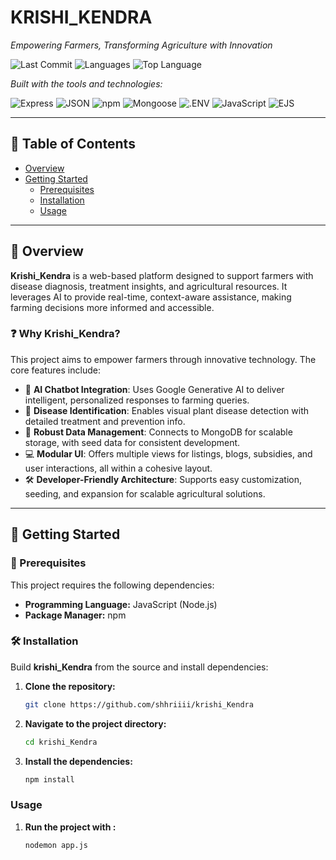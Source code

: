 # KRISHI_KENDRA

_Empowering Farmers, Transforming Agriculture with Innovation_

![Last Commit](https://img.shields.io/github/last-commit/shhriiii/krishi_Kendra?style=flat-square)
![Languages](https://img.shields.io/github/languages/count/shhriiii/krishi_Kendra?style=flat-square)
![Top Language](https://img.shields.io/github/languages/top/shhriiii/krishi_Kendra?style=flat-square)

_Built with the tools and technologies:_

![Express](https://img.shields.io/badge/Express-black?style=flat&logo=express)
![JSON](https://img.shields.io/badge/JSON-000?style=flat&logo=json)
![npm](https://img.shields.io/badge/npm-CB3837?style=flat&logo=npm&logoColor=white)
![Mongoose](https://img.shields.io/badge/Mongoose-880000?style=flat&logo=mongoose&logoColor=white)
![.ENV](https://img.shields.io/badge/.ENV-black?style=flat)
![JavaScript](https://img.shields.io/badge/JavaScript-F7DF1E?style=flat&logo=javascript&logoColor=black)
![EJS](https://img.shields.io/badge/EJS-87C232?style=flat)

---

## 📑 Table of Contents

- [Overview](#overview)
- [Getting Started](#getting-started)
  - [Prerequisites](#prerequisites)
  - [Installation](#installation)
  - [Usage](#usage)
  

---

## 🧠 Overview

**Krishi_Kendra** is a web-based platform designed to support farmers with disease diagnosis, treatment insights, and agricultural resources. It leverages AI to provide real-time, context-aware assistance, making farming decisions more informed and accessible.

### ❓ Why Krishi_Kendra?

This project aims to empower farmers through innovative technology. The core features include:

- 🧠 **AI Chatbot Integration**: Uses Google Generative AI to deliver intelligent, personalized responses to farming queries.
- 🌱 **Disease Identification**: Enables visual plant disease detection with detailed treatment and prevention info.
- 💾 **Robust Data Management**: Connects to MongoDB for scalable storage, with seed data for consistent development.
- 💻 **Modular UI**: Offers multiple views for listings, blogs, subsidies, and user interactions, all within a cohesive layout.
- 🛠️ **Developer-Friendly Architecture**: Supports easy customization, seeding, and expansion for scalable agricultural solutions.

---

## 🚀 Getting Started

### 🔧 Prerequisites

This project requires the following dependencies:

- **Programming Language:** JavaScript (Node.js)
- **Package Manager:** npm

### 🛠 Installation

Build **krishi_Kendra** from the source and install dependencies:

1. **Clone the repository:**

   ```bash
   git clone https://github.com/shhriiii/krishi_Kendra

2. **Navigate to the project directory:**

   ```bash
   cd krishi_Kendra
3. **Install the dependencies:**
   ```bash
   npm install

### Usage
1. **Run the project with :**
   ```bash
   nodemon app.js







